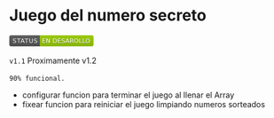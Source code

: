  
<h1>Juego del numero secreto</h1>
  <p align="left">
   <img src="/Juego_Numero_v1.1/img/STATUS-EN-20DESAROLLO-green.png">
   </p>

```v1.1```
Proximamente v1.2

```90% funcional.```
<ul>
<li>configurar funcion para terminar el juego al llenar el Array</li>
<li>fixear funcion para reiniciar el juego limpiando numeros sorteados</li>
</ul>





